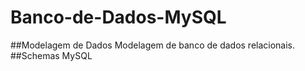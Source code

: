 # Banco-de-Dados-MySQL
##Modelagem de Dados
Modelagem de banco de dados relacionais.
##Schemas MySQL
